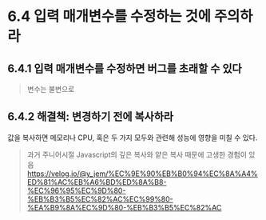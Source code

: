 # 6.4 입력 매개변수를 수정하는 것에 주의하라

## 6.4.1 입력 매개변수를 수정하면 버그를 초래할 수 있다

> 변수는 불변으로  

## 6.4.2 해결책: 변경하기 전에 복사하라

값을 복사하면 메모리나 CPU, 혹은 두 가지 모두와 관련해 성능에 영향을 미칠 수 있다.

> 과거 주니어시절 Javascript의 깊은 복사와 얕은 복사 때문에 고생한 경험이 있음  
> https://velog.io/@y_jem/%EC%9E%90%EB%B0%94%EC%8A%A4%ED%81%AC%EB%A6%BD%ED%8A%B8-%EC%96%95%EC%9D%80-%EB%B3%B5%EC%82%AC%EC%99%80-%EA%B9%8A%EC%9D%80-%EB%B3%B5%EC%82%AC
